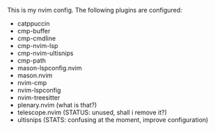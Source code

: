 This is my nvim config.
The following plugins are configured:
- catppuccin
- cmp-buffer
- cmp-cmdline
- cmp-nvim-lsp
- cmp-nvim-ultisnips 
- cmp-path
- mason-lspconfig.nvim
- mason.nvim
- nvim-cmp
- nvim-lspconfig
- nvim-treesitter
- plenary.nvim (what is that?)
- telescope.nvim (STATUS: unused, shall i remove it?)
- ultisnips (STATS: confusing at the moment, improve configuration)

